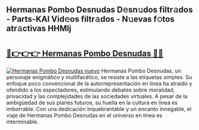 ## Hermanas Pombo Desnudas D𝚎sn𝚞dos filtr𝚊dos - Parts-KAl Vid𝚎os filtr𝚊dos - N𝚞evas f𝚘tos atr𝚊ctivas HHMlj

# <h2><a href="http://mbb0z0.tromn.icu/?c=Hermanas+Pombo+Desnudas">🔗👉👉👉 Hermanas Pombo Desnudas 🔗🔗</a></h2>

[![Hermanas Pombo Desnudas nuevo](https://i.imgur.com/pEAQMta.gif)](http://mbb0z0.tromn.icu/?c=Hermanas+Pombo+Desnudas)
Hermanas Pombo Desnudas, un personaje enigmático y multifacético, se resiste a las etiquetas simples. Su enfoque poco convencional de la autorrepresentación en línea ha atraído y ofendido a los espectadores, estimulando debates sobre moralidad, privacidad y las complejidades de las sociedades virtuales. A pesar de la ambigüedad de sus planes futuros, su huella en la cultura en línea es imborrable. Con una dedicación inquebrantable y un encanto innegable, el viaje de Hermanas Pombo Desnudas en el universo en línea es interminable.
